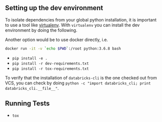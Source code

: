 Setting up the dev environment
---------------------------------
To isolate dependencies from your global python installation, it is important to use a tool like
[virtualenv](https://virtualenv.pypa.io/en/stable/). With `virtualenv` you can install the dev environment by doing the following.

Another option would be to use docker directly, i.e. 
```bash
docker run -it -v `echo $PWD`:/root python:3.6.8 bash
```

- `pip install -e .`
- `pip install -r dev-requirements.txt`
- `pip install -r tox-requirements.txt`

To verify that the installation of `databricks-cli` is the one checked out from VCS, you can check by doing `python -c "import databricks_cli; print databricks_cli.__file__"`.

Running Tests
----------------
- `tox`

